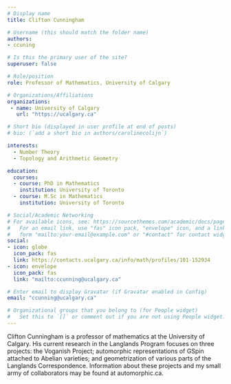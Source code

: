 ```yaml
---
# Display name
title: Clifton Cunningham

# Username (this should match the folder name)
authors:
- ccuning

# Is this the primary user of the site?
superuser: false

# Role/position
role: Professor of Mathematics, University of Calgary

# Organizations/Affiliations
organizations:
 - name: University of Calgary
   url: "https://ucalgary.ca"

# Short bio (displayed in user profile at end of posts)
# bio: (`add a short bio in authors/carolinecolijn`)

interests:
  - Number Theory
  - Topology and Arithmetic Geometry

education:
  courses:
  - course: PhD in Mathematics
    institution: University of Toronto
  - course: M.Sc in Mathematics
    institution: University of Toronto

# Social/Academic Networking
# For available icons, see: https://sourcethemes.com/academic/docs/page-builder/#icons
#   For an email link, use "fas" icon pack, "envelope" icon, and a link in the
#   form "mailto:your-email@example.com" or "#contact" for contact widget.
social:
- icon: globe
  icon_pack: fas
  link: https://contacts.ucalgary.ca/info/math/profiles/101-152934
- icon: envelope
  icon_pack: fas
  link: "mailto:ccunning@ucalgary.ca"

# Enter email to display Gravatar (if Gravatar enabled in Config)
email: "ccunning@ucalgary.ca"

# Organizational groups that you belong to (for People widget)
#   Set this to `[]` or comment out if you are not using People widget.
---
```

Clifton Cunningham is a professor of mathematics at the University of Calgary.
His current research in the Langlands Program focuses on three projects: the
Voganish Project; automorphic representations of GSpin attached to Abelian
varieties; and geometrization of various parts of the Langlands Correspondence.
Information about these projects and my small army of collaborators may be found
at automorphic.ca.
